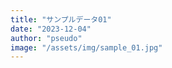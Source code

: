 ```yaml
---
title: "サンプルデータ01"
date: "2023-12-04"
author: "pseudo"
image: "/assets/img/sample_01.jpg"
---
```

